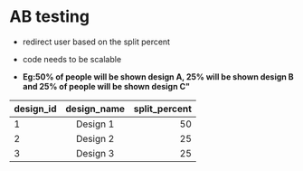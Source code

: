 AB testing
==========

* redirect user based on the split percent
* code needs to be scalable

* __Eg:50% of people will be shown design A, 25% will be shown design B and 25% of people will be shown design C"__

| design_id     | design_name   | split_percent  |
| ------------- |:-------------:| -----:|
| 1      | Design 1 | 50 |
| 2      | Design 2      |   25 |
| 3 | Design 3      |  25   |

